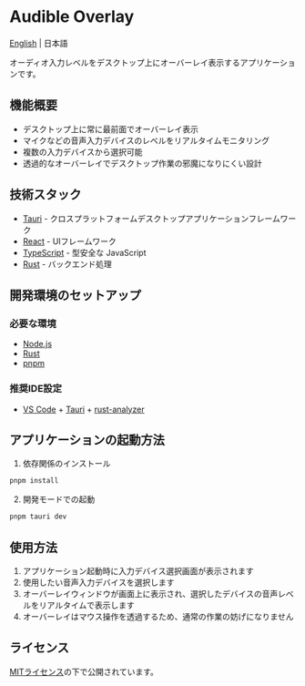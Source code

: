 # Audible Overlay

[English](./README.md) | 日本語

オーディオ入力レベルをデスクトップ上にオーバーレイ表示するアプリケーションです。

## 機能概要

- デスクトップ上に常に最前面でオーバーレイ表示
- マイクなどの音声入力デバイスのレベルをリアルタイムモニタリング
- 複数の入力デバイスから選択可能
- 透過的なオーバーレイでデスクトップ作業の邪魔になりにくい設計

## 技術スタック

- [Tauri](https://tauri.app/) - クロスプラットフォームデスクトップアプリケーションフレームワーク
- [React](https://react.dev/) - UIフレームワーク
- [TypeScript](https://www.typescriptlang.org/) - 型安全な JavaScript
- [Rust](https://www.rust-lang.org/) - バックエンド処理

## 開発環境のセットアップ

### 必要な環境

- [Node.js](https://nodejs.org/)
- [Rust](https://www.rust-lang.org/)
- [pnpm](https://pnpm.io/)

### 推奨IDE設定

- [VS Code](https://code.visualstudio.com/) + [Tauri](https://marketplace.visualstudio.com/items?itemName=tauri-apps.tauri-vscode) + [rust-analyzer](https://marketplace.visualstudio.com/items?itemName=rust-lang.rust-analyzer)

## アプリケーションの起動方法

1. 依存関係のインストール
```bash
pnpm install
```

2. 開発モードでの起動
```bash
pnpm tauri dev
```

## 使用方法

1. アプリケーション起動時に入力デバイス選択画面が表示されます
2. 使用したい音声入力デバイスを選択します
3. オーバーレイウィンドウが画面上に表示され、選択したデバイスの音声レベルをリアルタイムで表示します
4. オーバーレイはマウス操作を透過するため、通常の作業の妨げになりません

## ライセンス

[MITライセンス](LICENSE)の下で公開されています。 
